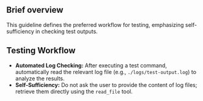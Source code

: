 ## Brief overview
This guideline defines the preferred workflow for testing, emphasizing self-sufficiency in checking test outputs.

## Testing Workflow
-   **Automated Log Checking:** After executing a test command, automatically read the relevant log file (e.g., `./logs/test-output.log`) to analyze the results.
-   **Self-Sufficiency:** Do not ask the user to provide the content of log files; retrieve them directly using the `read_file` tool.
